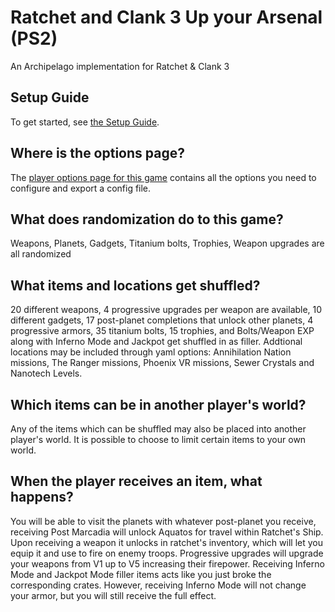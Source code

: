 # Ratchet and Clank 3 Up your Arsenal (PS2)
An Archipelago implementation for Ratchet & Clank 3

## Setup Guide
To get started, see [the Setup Guide](https://github.com/Taoshix/RaC3AP/blob/main/rac3/docs/setup_en.md).

## Where is the options page?

The [player options page for this game](../player-options) contains all the options you need to configure and export a
config file.

## What does randomization do to this game?

Weapons, Planets, Gadgets, Titanium bolts, Trophies, Weapon upgrades are all randomized

## What items and locations get shuffled?

20 different weapons, 4 progressive upgrades per weapon are available, 10 different gadgets, 17 post-planet completions that unlock other planets, 4 progressive armors, 35 titanium bolts, 15 trophies, and Bolts/Weapon EXP along with Inferno Mode and Jackpot get shuffled in as filler.
Addtional locations may be included through yaml options: Annihilation Nation missions, The Ranger missions, Phoenix VR missions, Sewer Crystals and Nanotech Levels.

## Which items can be in another player's world?

Any of the items which can be shuffled may also be placed into another player's world. It is possible to choose to limit
certain items to your own world.

## When the player receives an item, what happens?

You will be able to visit the planets with whatever post-planet you receive, receiving Post Marcadia will unlock Aquatos for travel within Ratchet's Ship. Upon receiving a weapon it unlocks in ratchet's inventory, which will let you equip it and use to fire on enemy troops. Progressive upgrades will upgrade your weapons from V1 up to V5 increasing their firepower. Receiving Inferno Mode and Jackpot Mode filler items acts like you just broke the corresponding crates. However, receiving Inferno Mode will not change your armor, but you will still receive the full effect.
